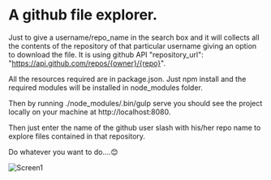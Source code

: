# A github file explorer.

  Just to give a username/repo_name in the search box and it will 
  collects all the contents of the repository of that particular username giving an option 
  to download the file.
  It is using github API "repository_url": "https://api.github.com/repos/{owner}/{repo}".
  
  All the resources required are in package.json.
  Just npm install and the required modules will be installed in node_modules folder. 
  
  Then by running ./node_modules/.bin/gulp serve 
  you should see the project locally on your machine at http://localhost:8080.
  
  Then just enter the name of the github user slash with his/her repo name to explore files contained in that repository.
  
  Do whatever you want to do....:blush:
  
  ![Screen1](../master/img/g1.jpg)

  
  

